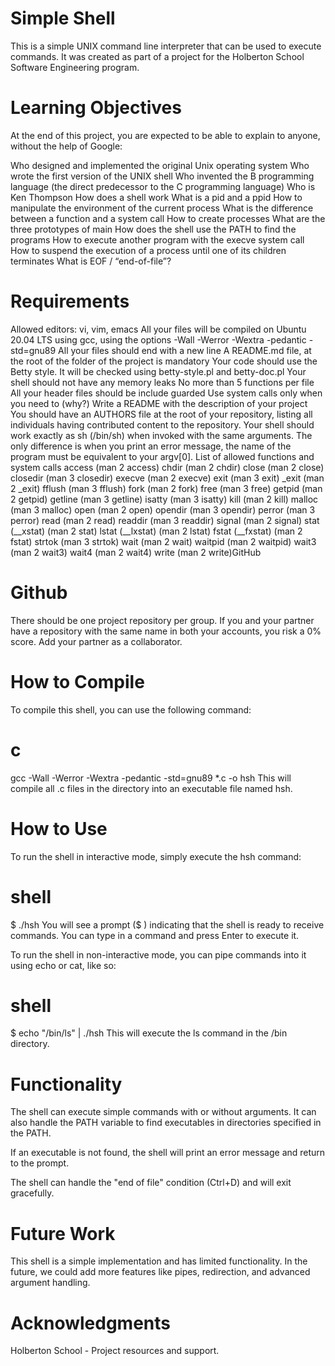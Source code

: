 # Simple Shell
This is a simple UNIX command line interpreter that can be used to execute commands. It was created as part of a project for the Holberton School Software Engineering program.

# Learning Objectives
At the end of this project, you are expected to be able to explain to anyone, without the help of Google:

Who designed and implemented the original Unix operating system
Who wrote the first version of the UNIX shell
Who invented the B programming language (the direct predecessor to the C programming language)
Who is Ken Thompson
How does a shell work
What is a pid and a ppid
How to manipulate the environment of the current process
What is the difference between a function and a system call
How to create processes
What are the three prototypes of main
How does the shell use the PATH to find the programs
How to execute another program with the execve system call
How to suspend the execution of a process until one of its children terminates
What is EOF / “end-of-file”?
# Requirements
Allowed editors: vi, vim, emacs
All your files will be compiled on Ubuntu 20.04 LTS using gcc, using the options -Wall -Werror -Wextra -pedantic -std=gnu89
All your files should end with a new line
A README.md file, at the root of the folder of the project is mandatory
Your code should use the Betty style. It will be checked using betty-style.pl and betty-doc.pl
Your shell should not have any memory leaks
No more than 5 functions per file
All your header files should be include guarded
Use system calls only when you need to (why?)
Write a README with the description of your project
You should have an AUTHORS file at the root of your repository, listing all individuals having contributed content to the repository.
Your shell should work exactly as sh (/bin/sh) when invoked with the same arguments.
The only difference is when you print an error message, the name of the program must be equivalent to your argv[0].
List of allowed functions and system calls
access (man 2 access)
chdir (man 2 chdir)
close (man 2 close)
closedir (man 3 closedir)
execve (man 2 execve)
exit (man 3 exit)
_exit (man 2 _exit)
fflush (man 3 fflush)
fork (man 2 fork)
free (man 3 free)
getpid (man 2 getpid)
getline (man 3 getline)
isatty (man 3 isatty)
kill (man 2 kill)
malloc (man 3 malloc)
open (man 2 open)
opendir (man 3 opendir)
perror (man 3 perror)
read (man 2 read)
readdir (man 3 readdir)
signal (man 2 signal)
stat (__xstat) (man 2 stat)
lstat (__lxstat) (man 2 lstat)
fstat (__fxstat) (man 2 fstat)
strtok (man 3 strtok)
wait (man 2 wait)
waitpid (man 2 waitpid)
wait3 (man 2 wait3)
wait4 (man 2 wait4)
write (man 2 write)GitHub
# Github
There should be one project repository per group. If you and your partner have a repository with the same name in both your accounts, you risk a 0% score. Add your partner as a collaborator.
# How to Compile
To compile this shell, you can use the following command:

# c
gcc -Wall -Werror -Wextra -pedantic -std=gnu89 *.c -o hsh
This will compile all .c files in the directory into an executable file named hsh.

# How to Use
To run the shell in interactive mode, simply execute the hsh command:

# shell

$ ./hsh
You will see a prompt ($ ) indicating that the shell is ready to receive commands. You can type in a command and press Enter to execute it.

To run the shell in non-interactive mode, you can pipe commands into it using echo or cat, like so:

# shell

$ echo "/bin/ls" | ./hsh
This will execute the ls command in the /bin directory.

# Functionality
The shell can execute simple commands with or without arguments. It can also handle the PATH variable to find executables in directories specified in the PATH.

If an executable is not found, the shell will print an error message and return to the prompt.

The shell can handle the "end of file" condition (Ctrl+D) and will exit gracefully.

# Future Work
This shell is a simple implementation and has limited functionality. In the future, we could add more features like pipes, redirection, and advanced argument handling.

# Acknowledgments
Holberton School - Project resources and support.



